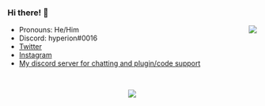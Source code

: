 
### Hi there! :wave:
  
<img align='right' src="https://discord.c99.nl/widget/theme-1/749999019480055939.png"/>
  
- Pronouns: He/Him
- Discord: hyperion#0016
- [Twitter](https://twitter.com/efekurbann) 
- [Instagram](https://instagram.com/efekurbann) 
- [My discord server for chatting and plugin/code support](https://discord.gg/hSn9Nr84CB)

<br>

<p align="center"><img align="center" src="https://github-readme-stats.vercel.app/api?username=efekurbann&hide=contribs,prs&show_icons=true&theme=tokyonight"</p>
